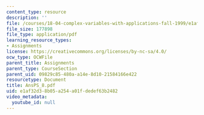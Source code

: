 ```yaml
---
content_type: resource
description: ''
file: /courses/18-04-complex-variables-with-applications-fall-1999/e1af32d38b05a254a01fdedef63b2482_AnsPS_8.pdf
file_size: 177898
file_type: application/pdf
learning_resource_types:
- Assignments
license: https://creativecommons.org/licenses/by-nc-sa/4.0/
ocw_type: OCWFile
parent_title: Assignments
parent_type: CourseSection
parent_uid: 09829c85-480a-a14e-8d10-21584166e422
resourcetype: Document
title: AnsPS_8.pdf
uid: e1af32d3-8b05-a254-a01f-dedef63b2482
video_metadata:
  youtube_id: null
---
```

